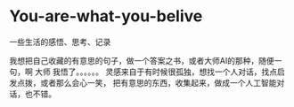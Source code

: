 # You-are-what-you-belive
一些生活的感悟、思考、记录

我想把自己收藏的有意思的句子，做一个答案之书，或者大师AI的那种，随便一句，啊 大师 我悟了。。。。。。
灵感来自于有时候很孤独，想找一个人对话，找点启发点拨，或者那么会心一笑，
把有意思的东西，收集起来，做成一个人工智能对话，也不错。

